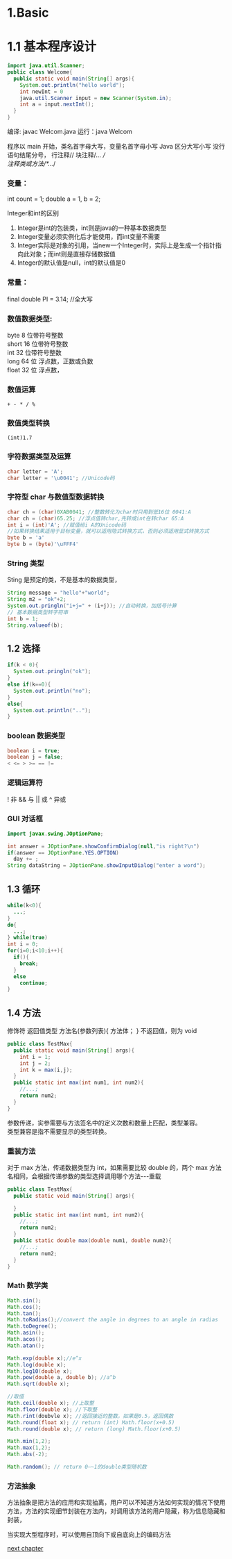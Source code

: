 # 1.Basic

# 1.1 基本程序设计

```Java
import java.util.Scanner;
public class Welcome{
  public static void main(String[] args){
    System.out.println("hello world");
    int newInt = 0
    java.util.Scanner input = new Scanner(System.in);
    int a = input.nextInt();
  }
}
```

编译: javac Welcom.java
运行：java Welcom

程序以 main 开始，类名首字母大写，变量名首字母小写
Java 区分大写小写
没行语句结尾分号，
行注释//
块注释/_... _/  
注释类或方法/\*_..._/

### 变量：

int count = 1;
double a = 1, b = 2;

Integer和int的区别  
1. Integer是int的包装类，int则是java的一种基本数据类型 
2. Integer变量必须实例化后才能使用，而int变量不需要 
3. Integer实际是对象的引用，当new一个Integer时，实际上是生成一个指针指向此对象；而int则是直接存储数据值 
4. Integer的默认值是null，int的默认值是0

### 常量：

final double PI = 3.14; //全大写

### 数值数据类型:

byte 8 位带符号整数  
short 16 位带符号整数  
int 32 位带符号整数  
long 64 位 浮点数，正数或负数  
float 32 位 浮点数，

### 数值运算

`+ - * / %`

### 数值类型转换

`(int)1.7`

### 字符数据类型及运算

```java
char letter = 'A';
char letter = '\u0041'; //Unicode码
```

### 字符型 char 与数值型数据转换

```java
char ch = (char)0XAB0041; //整数转化为char时只用到低16位 0041:A
char ch = (char)65.25; //浮点值转char,先转成int在转char 65:A
int i = (int)'A'; //赋值给i A的Unicode码
//如果转换结果适用于目标变量，就可以适用隐式转换方式，否则必须适用显式转换方式
byte b = 'a'
byte b = (byte)'\uFFF4'
```

### String 类型

Sting 是预定的类，不是基本的数据类型，

```java
String message = "hello"+"world";
String m2 = "ok"+2;
System.out.pringln("i+j=" + (i+j)); //自动转换，加括号计算
// 基本数据类型转字符串
int b = 1;
String.valueof(b);
```

## 1.2 选择

```java
if(k < 0){
  System.out.pringln("ok");
}
else if(k==0){
  System.out.println("no");
}
else{
  System.out.println("..");
}
```

### boolean 数据类型

```java
boolean i = true;
boolean j = false;
< <= > >= == !=
```

### 逻辑运算符

! 非
&& 与
|| 或
^ 异或

### GUI 对话框

```java
import javax.swing.JOptionPane;

int answer = JOptionPane.showConfirmDialog(null,"is right?\n")
if(answer == JOptionPane.YES.OPTION)
  day += ;
String dataString = JOptionPane.showInputDialog("enter a word");

```

## 1.3 循环

```java
while(k<0){
  ...;
}
do{
  ...;
} while(true)
int i = 0;
for(i=0;i<10;i++){
  if(){
    break;
  }
  else
    continue;
}
```

## 1.4 方法

修饰符 返回值类型 方法名(参数列表){
方法体；
}
不返回值，则为 void

```java
public class TestMax{
  public static void main(String[] args){
    int i = 1;
    int j = 2;
    int k = max(i,j);
  }
  public static int max(int num1, int num2){
    //...;
    return num2;
  }
}
```

参数传递，实参需要与方法签名中的定义次数和数量上匹配，类型兼容。  
类型兼容是指不需要显示的类型转换。

### 重装方法

对于 max 方法，传递数据类型为 int，如果需要比较 double 的，两个 max 方法名相同，会根据传递参数的类型选择调用哪个方法---重载

```java
public class TestMax{
  public static void main(String[] args){

  }
  public static int max(int num1, int num2){
    //...;
    return num2;
  }
  public static double max(double num1, double num2){
    //...;
    return num2;
  }
}
```

### Math 数学类

```java
Math.sin();
Math.cos();
Math.tan();
Math.toRadias();//convert the angle in degrees to an angle in radias
Math.toDegree();
Math.asin();
Math.acos();
Math.atan();

Math.exp(double x);//e^x
Math.log(double x);
Math.log10(double x);
Math.pow(double a, double b); //a^b
Math.sqrt(double x);

//取值
Math.ceil(double x); //上取整
Math.floor(double x); //下取整
Math.rint(doubvle x); //返回接近的整数，如果是0.5，返回偶数
Math.round(float x); // return (int) Math.floor(x+0.5)
Math.round(double x); // return (long) Math.floor(x+0.5)

Math.min(1,2);
Math.max(1,2);
Math.abs(-2);

Math.random(); // return 0—~1的double类型随机数
```

### 方法抽象

方法抽象是把方法的应用和实现抽离，用户可以不知道方法如何实现的情况下使用方法，方法的实现细节封装在方法内，对调用该方法的用户隐藏，称为信息隐藏和封装，

当实现大型程序时，可以使用自顶向下或自底向上的编码方法

[next chapter](2.Array.md)

